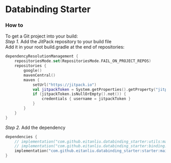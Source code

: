 # Databinding Starter

### How to

To get a Git project into your build:  
*Step 1.* Add the JitPack repository to your build file  
Add it in your root build.gradle at the end of repositories:  

```kotlin
dependencyResolutionManagement {
    repositoriesMode.set(RepositoriesMode.FAIL_ON_PROJECT_REPOS)
    repositories {
        google()
        mavenCentral()
        maven {
            setUrl("https://jitpack.io")
            val jitpackToken = System.getProperties().getProperty("jitpackToken")
            if (jitpackToken.isNullOrEmpty().not()) {
                credentials { username = jitpackToken }
            }
        }
    }
}
```

*Step 2.* Add the dependency

```kotlin
dependencies {
    // implementation("com.github.eitanliu.databinding_starter:utils:main-SNAPSHOT")
    // implementation("com.github.eitanliu.databinding_starter:binding:main-SNAPSHOT")
    implementation("com.github.eitanliu.databinding_starter:starter:main-SNAPSHOT")
}
```
